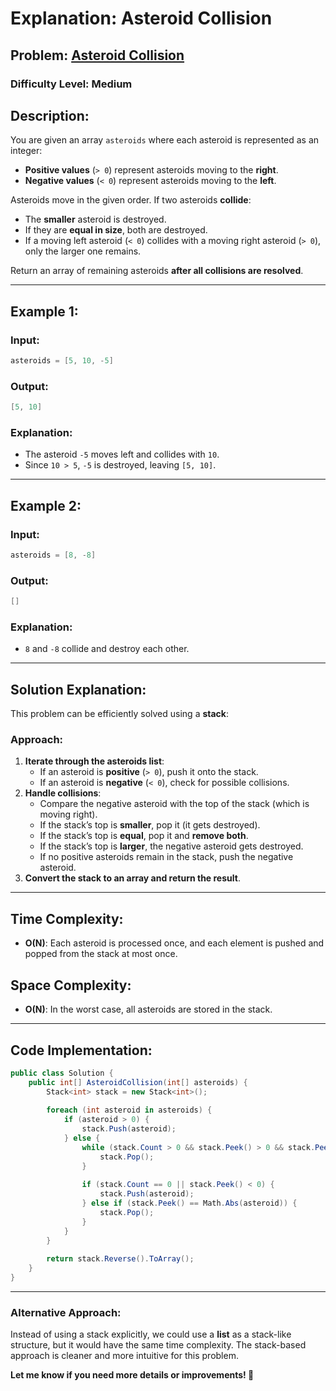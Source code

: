 # **Explanation: Asteroid Collision**

## **Problem:** [Asteroid Collision](https://leetcode.com/problems/asteroid-collision/)

### **Difficulty Level: Medium**

## **Description:**
You are given an array `asteroids` where each asteroid is represented as an integer:
- **Positive values** (`> 0`) represent asteroids moving to the **right**.
- **Negative values** (`< 0`) represent asteroids moving to the **left**.

Asteroids move in the given order. If two asteroids **collide**:
- The **smaller** asteroid is destroyed.
- If they are **equal in size**, both are destroyed.
- If a moving left asteroid (`< 0`) collides with a moving right asteroid (`> 0`), only the larger one remains.

Return an array of remaining asteroids **after all collisions are resolved**.

---

## **Example 1:**
### **Input:**
```csharp
asteroids = [5, 10, -5]
```
### **Output:**
```csharp
[5, 10]
```
### **Explanation:**
- The asteroid `-5` moves left and collides with `10`.
- Since `10 > 5`, `-5` is destroyed, leaving `[5, 10]`.

---

## **Example 2:**
### **Input:**
```csharp
asteroids = [8, -8]
```
### **Output:**
```csharp
[]
```
### **Explanation:**
- `8` and `-8` collide and destroy each other.

---

## **Solution Explanation:**
This problem can be efficiently solved using a **stack**:

### **Approach:**
1. **Iterate through the asteroids list**:
   - If an asteroid is **positive** (`> 0`), push it onto the stack.
   - If an asteroid is **negative** (`< 0`), check for possible collisions.
2. **Handle collisions**:
   - Compare the negative asteroid with the top of the stack (which is moving right).
   - If the stack’s top is **smaller**, pop it (it gets destroyed).
   - If the stack’s top is **equal**, pop it and **remove both**.
   - If the stack’s top is **larger**, the negative asteroid gets destroyed.
   - If no positive asteroids remain in the stack, push the negative asteroid.
3. **Convert the stack to an array and return the result**.

---

## **Time Complexity:**
- **O(N)**: Each asteroid is processed once, and each element is pushed and popped from the stack at most once.

## **Space Complexity:**
- **O(N)**: In the worst case, all asteroids are stored in the stack.

---

## **Code Implementation:**
```csharp
public class Solution {
    public int[] AsteroidCollision(int[] asteroids) {
        Stack<int> stack = new Stack<int>();
    
        foreach (int asteroid in asteroids) {
            if (asteroid > 0) {  
                stack.Push(asteroid);
            } else {  
                while (stack.Count > 0 && stack.Peek() > 0 && stack.Peek() < Math.Abs(asteroid)) {
                    stack.Pop();
                }
                
                if (stack.Count == 0 || stack.Peek() < 0) {
                    stack.Push(asteroid);
                } else if (stack.Peek() == Math.Abs(asteroid)) {
                    stack.Pop();
                }
            }
        }
        
        return stack.Reverse().ToArray();
    }
}
```

---

### **Alternative Approach:**
Instead of using a stack explicitly, we could use a **list** as a stack-like structure, but it would have the same time complexity. The stack-based approach is cleaner and more intuitive for this problem.

**Let me know if you need more details or improvements! 🚀**



